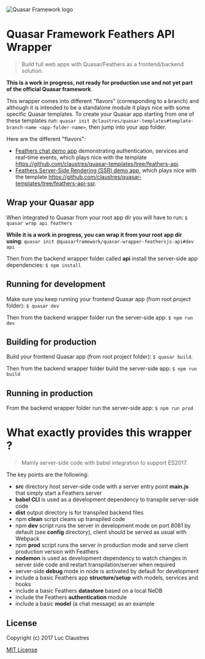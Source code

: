 ![Quasar Framework logo](https://cdn.rawgit.com/quasarframework/quasar-art/863c14bd/dist/svg/quasar-logo-full-inline.svg)

# Quasar Framework Feathers API Wrapper
> Build full web apps with Quasar/Feathers as a frontend/backend solution.

**This is a work in progress, not ready for production use and not yet part of the official Quasar framework**.

This wrapper comes into different "flavors" (corresponding to a branch) and although it is intended to be a standalone module it plays nice with some specific Quasar templates. To create your Quasar app starting from one of these templates run: `quasar init @claustres/quasar-templates#template-branch-name <app-folder-name>`, then jump into your app folder.

Here are the different "flavors":
* [Feathers chat demo app](https://github.com/quasarframework/quasar-wrapper-feathersjs-api/tree/dev) demonstrating authentication, services and real-time events, which plays nice with the template https://github.com/claustres/quasar-templates/tree/feathers-api. 
* [Feathers Server-Side Rendering (SSR) demo app](https://github.com/quasarframework/quasar-wrapper-feathersjs-api/tree/ssr), which plays nice with the template https://github.com/claustres/quasar-templates/tree/feathers-api-ssr. 

## Wrap your Quasar app
When integrated to Quasar from your root app dir you will have to run: `$ quasar wrap api feathers`

**While it is a work in progress, you can wrap it from your root app dir using**: `quasar init @quasarframework/quasar-wrapper-feathersjs-api#dev api`

Then from the backend wrapper folder called **api** install the server-side app dependencies: `$ npm install`

## Running for development
Make sure you keep running your frontend Quasar app (from root project folder): `$ quasar dev`

Then from the backend wrapper folder run the server-side app: `$ npm run dev`

## Building for production
Build your frontend Quasar app (from root project folder): `$ quasar build`.

Then from the backend wrapper folder build the server-side app: `$ npm run build`

## Running in production
From the backend wrapper folder run the server-side app: `$ npm run prod`

# What exactly provides this wrapper ?
> Mainly server-side code with babel integration to support ES2017.

The key points are the following:
- **src** directory host server-side code with a server entry point **main.js** that simply start a Feathers server
- **babel CLI** is used as a development dependency to transpile server-side code
- **dist** output directory is for transpiled backend files
- npm **clean** script cleans up transpiled code
- npm **dev** script runs the server in development mode on port 8081 by default (see **config** directory), client should be served as usual with Webpack
- npm **prod** script runs the server in production mode and serve client production version with Feathers
- **nodemon** is used as development dependency to watch changes in server side code and restart transpilation/server when required
- server-side **debug** mode in node is activated by default for development
- include a basic Feathers app **structure/setup** with models, services and hooks
- include a basic Feathers **datastore** based on a local NeDB
- include the Feathers **authentication** module
- include a basic **model** (a chat message) as an example

## License

Copyright (c) 2017 Luc Claustres

[MIT License](http://en.wikipedia.org/wiki/MIT_License)
